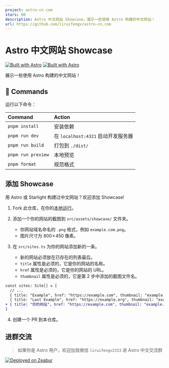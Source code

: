 ```yaml
---
project: astro-cn.com
stars: 60
description: Astro 中文网站 Showcase。展示一些使用 Astro 构建的中文网站！
url: https://github.com/liruifengv/astro-cn.com
---
```


# Astro 中文网站 Showcase

[![Built with Astro](./public/v2/built-with-astro/small.svg)](https://astro.build)
[![Built with Astro](./public/v2/built-with-starlight/small.svg)](https://starlight.astro.build)

展示一些使用 Astro 构建的中文网站！

## 🧞 Commands

运行以下命令：

| Command                   | Action                                           |
| :------------------------ | :----------------------------------------------- |
| `pnpm install`             | 安装依赖                            |
| `pnpm run dev`             | 在 `localhost:4321` 启动开发服务器      |
| `pnpm run build`           | 打包到 `./dist/`          |
| `pnpm run preview`         | 本地预览     |
| `pnpm format`              | 规范格式     |

## 添加 Showcase

用 Astro 或 Starlight 构建过中文网站？欢迎添加 Showcase!

1. Fork 此仓库，在你的[本地运行](#-commands)。

2. 添加一个你的网站的截图到 `src/assets/showcase/` 文件夹。
    - 你网站域名命名的 `.png` 格式，例如 `example.com.png`。
    - 图片尺寸为 800 × 450 像素。

3. 在 `src/sites.ts` 为你的网站添加新的一条。
    - 新的网站必须放在已存在的列表最后。
    - `title` 属性是必须的，它是你的网站的名称。
    - `href` 属性是必须的，它是你的网站的 URL。
    - `thumbnail` 属性是必须的，它是第 2 步中添加的截图文件名。  

```diff
const sites: Site[] = [
  // ...
  { title: "Example", href: "https://example.com", thumbnail: "example.com.png" },
  { title: "Last Example", href: "https://example.org", thumbnail: "example.org.png" },
+ { title: "你的网站", href: "https://example.com", thumbnail: "example.com.png" },
]
```

4. 创建一个 PR 到本仓库。

## 进群交流

> 如果你是 Astro 用户，欢迎加我微信 `liruifengv2333` 进 Astro 中文交流群

[![Deployed on Zeabur](https://zeabur.com/deployed-on-zeabur-dark.svg)](https://zeabur.com?referralCode=liruifengv&utm_source=liruifengv&utm_campaign=oss)


